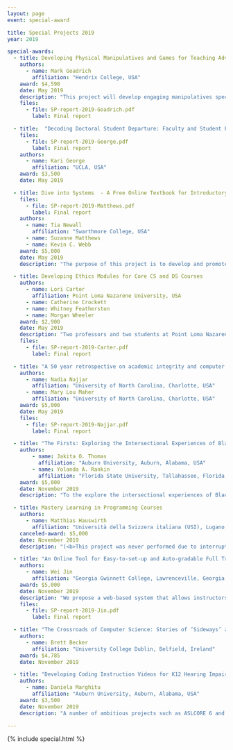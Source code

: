 ```yaml
---
layout: page
event: special-award

title: Special Projects 2019
year: 2019

special-awards:
  - title: Developing Physical Manipulatives and Games for Teaching Advanced Data Structures
    authors:
      - name: Mark Goadrich
        affiliation: "Hendrix College, USA"
    award: $4,598
    date: May 2019
    description: "This project will develop engaging manipulatives specifically developed for physically demonstrating concepts in advanced data structures. Instructors will be able to use these tools to support lessons on sorting algorithms, binary search trees, heaps, sets, and hash tables."
    files:
      - file: SP-report-2019-Goadrich.pdf
        label: Final report

  - title:  "Decoding Doctoral Student Departure: Faculty and Student Perspectives"
    files:
      - file: SP-report-2019-George.pdf
        label: Final report
    authors:
      - name: Kari George
        affiliation: "UCLA, USA"
    award: $3,500
    date: May 2019

  - title: Dive into Systems ​ - A Free Online Textbook for Introductory Computer Systems Topics
    files:
      - file: SP-report-2019-Matthews.pdf
        label: Final report
    authors:
      - name: Tia Newall
        affiliation: "Swarthmore College, USA"
      - name: Suzanne Matthews
      - name: Kevin C. Webb
    award: $5,000
    date: May 2019
    description: "The purpose of this project is to develop and promote a free online textbook that covers introductory computer systems, architecture and parallel computing."

  - title: Developing Ethics Modules for Core CS and DS Courses
    authors:
      - name: Lori Carter
        affiliation: Point Loma Nazarene University, USA
      - name: Catherine Crockett
      - name: Whitney Featherston
      - name: Morgan Wheeler
    award: $2,900
    date: May 2019
    description: "Two professors and two students at Point Loma Nazarene University (PLNU) have been working for the last year to create a series of 10-20 minute ethics modules that can be integrated into core Computer Science and Data Science courses. This project is for focus groups to obtain student feedback on the new modules and for subsequent refinement."
    files:
      - file: SP-report-2019-Carter.pdf
        label: Final report

  - title: "A 50 year retrospective on academic integrity and computer ethics in CS Education (Special theme “SIGCSE: 50 Years and Beyond”)"
    authors:
      - name: Nadia Najjar
        affiliation: "University of North Carolina, Charlotte, USA"
      - name: Mary Lou Maher
        affiliation: "University of North Carolina, Charlotte, USA"
    award: $5,000
    date: May 2019
    files:
      - file: SP-report-2019-Najjar.pdf
        label: Final report

  - title: "The Firsts: Exploring the Intersectional Experiences of Black Women in Computing Who Were First to be Conferred Ph.D.s in Computing/Computer Science at Colleges/Universities"
    authors:
        - name: Jakita O. Thomas
          affiliation: "Auburn University, Auburn, Alabama, USA"
        - name: Yolanda A. Rankin
          affiliation: "Florida State University, Tallahassee, Florida, USA"
    award: $5,000
    date: November 2019
    description: "To the explore the intersectional experiences of Black Women in Computing who were the first complete a Ph.D. in Computing/Computer Science (C/CS) from their respective institutions (1980’s – present)."

  - title: Mastery Learning in Programming Courses
    authors:
      - name: Matthias Hauswirth
        affiliation: "Università della Svizzera italiana (USI), Lugano, Switzerland"
    canceled-award: $5,000
    date: November 2019
    description: "(<b>This project was never performed due to interruption the covid pandemic had on our work patterns</b>). We want to plant the seeds for a community of practice on Mastery Learning for Programming Courses, by making our lessons learned and resources available in an easily adoptable way."

  - title: "An Online Tool for Easy-to-set-up and Auto-gradable Full Tracing Exercises"
    authors:
      - name: Wei Jin
        affiliation: "Georgia Gwinnett College, Lawrenceville, Georgia, USA"
    award: $5,000
    date: November 2019
    description: "We propose a web-based system that allows instructors to set up auto-gradable full tracing exercises easily. We will utilize pythontutor.com, a popular open-source code visualization tool, as the underlying system. The augmented system will help engage students in the learning process by require students to determine which line is executed next and what happens in memory/output before the system demonstrates the step."
    files:
      - file: SP-report-2019-Jin.pdf
        label: Final report

  - title: "The Crossroads of Computer Science: Stories of ‘Sideways’ and ‘Hidden’ Computer Scientists"
    authors:
      - name: Brett Becker
        affiliation: "University College Dublin, Belfield, Ireland"
    award: $4,785
    date: November 2019

  - title: "Developing Coding Instruction Videos for K12 Hearing Impaired Students Using American Sign Language"
    authors:
      - name: Daniela Marghitu
        affiliation: "Auburn University, Auburn, Alabama, USA"
    award: $3,500
    date: November 2019
    description: "A number of ambitious projects such as ASLCORE 6 and ASLClear 7 are working on creating American Sign Language (ASL) signs for STEM disciplines. For example, in the computer science domain, ASLCORE has produced signs for concepts such as “Recursion”, “Debugger”, “Linked List” and “Variable”. In this way, computer science jargon is being made accessible to students who are hearing impaired. Drag and Drop coding applications such as MIT’s Scratch 8 are popularly used to teach K-12 students to code. Our project aims to make computer science concepts, using Block-based coding, a more inclusive experience for hearing impaired students."

---
```


{% include special.html %}
